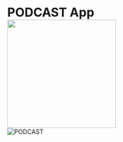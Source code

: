 <div>
  <h1 style="margin: 0 auto;">PODCAST <span>App</span></h1>
  <a href="podcastoffnet.web.app" target="_blank"
    ><img
      src="https://encrypted-tbn0.gstatic.com/images?q=tbn%3AANd9GcT_BH7SbtXg7OvFZNcqQGjGAjVZ6zwIRzz6zf0ta4YJKOQUJq1u"
      width="250px"
      alt=""
  /></a>
</div>
<img
  src="https://i1.wp.com/www.engage-innovate.com/wp-content/uploads/2017/02/questions.jpg?fit=1030%2C687&ssl=1"
  alt="PODCAST"
/>
